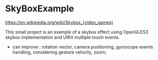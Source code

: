 # SkyBoxExample
https://en.wikipedia.org/wiki/Skybox_(video_games)

This small project is an example of a skybox effect using OpenGLES3 skybox implementation and UIKit multiple touch events.

- can improve : rotation vector, camera positioning, gyroscope events handling, considering gesture velocity, zoom;

